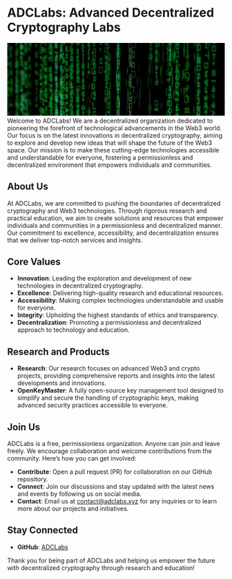 # ADCLabs: Advanced Decentralized Cryptography Labs

<img src="https://raw.githubusercontent.com/adclabs/.github/main/profile/adclabs-readme-bg-resized.jpg">
<br>
Welcome to ADCLabs! We are a decentralized organization dedicated to pioneering the forefront of technological advancements in the Web3 world. Our focus is on the latest innovations in decentralized cryptography, aiming to explore and develop new ideas that will shape the future of the Web3 space. Our mission is to make these cutting-edge technologies accessible and understandable for everyone, fostering a permissionless and decentralized environment that empowers individuals and communities.

## About Us

At ADCLabs, we are committed to pushing the boundaries of decentralized cryptography and Web3 technologies. Through rigorous research and practical education, we aim to create solutions and resources that empower individuals and communities in a permissionless and decentralized manner. Our commitment to excellence, accessibility, and decentralization ensures that we deliver top-notch services and insights.

## Core Values
- **Innovation**: Leading the exploration and development of new technologies in decentralized cryptography.
- **Excellence**: Delivering high-quality research and educational resources.
- **Accessibility**: Making complex technologies understandable and usable for everyone.
- **Integrity**: Upholding the highest standards of ethics and transparency.
- **Decentralization**: Promoting a permissionless and decentralized approach to technology and education.

## Research and Products
- **Research**: Our research focuses on advanced Web3 and crypto projects, providing comprehensive reports and insights into the latest developments and innovations.
- **OpenKeyMaster**: A fully open-source key management tool designed to simplify and secure the handling of cryptographic keys, making advanced security practices accessible to everyone.

## Join Us

ADCLabs is a free, permissionless organization. Anyone can join and leave freely. We encourage collaboration and welcome contributions from the community. Here’s how you can get involved:

- **Contribute**: Open a pull request (PR) for collaboration on our GitHub repository.
- **Connect**: Join our discussions and stay updated with the latest news and events by following us on social media.
- **Contact**: Email us at [contact@adclabs.xyz](mailto:contact@adclabs.xyz) for any inquiries or to learn more about our projects and initiatives.

## Stay Connected
- **GitHub**: [ADCLabs](https://github.com/adclabs)
<!-- - **Website**: [adclabs.xyz](https://adclabs.xyz) -->

Thank you for being part of ADCLabs and helping us empower the future with decentralized cryptography through research and education!